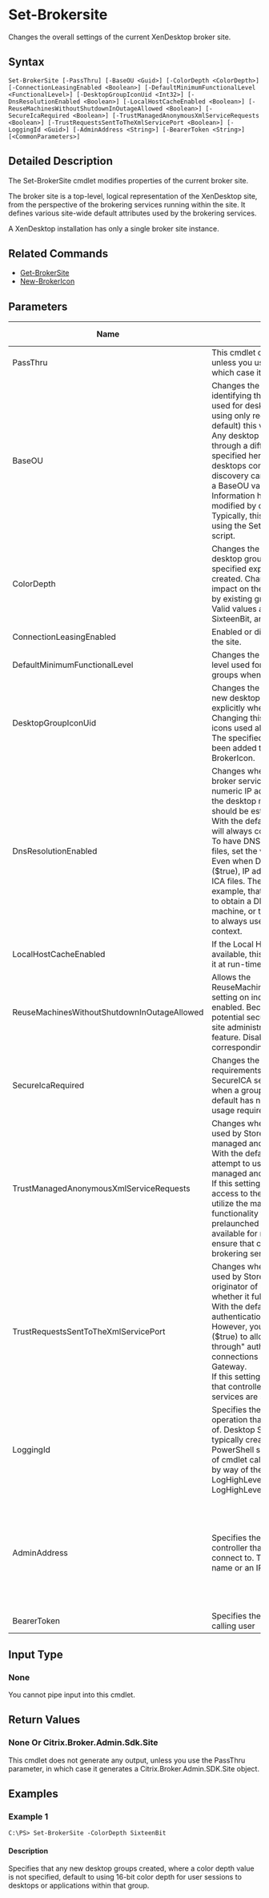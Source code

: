 ﻿
# Set-Brokersite
Changes the overall settings of the current XenDesktop broker site.
## Syntax
```
Set-BrokerSite [-PassThru] [-BaseOU <Guid>] [-ColorDepth <ColorDepth>] [-ConnectionLeasingEnabled <Boolean>] [-DefaultMinimumFunctionalLevel <FunctionalLevel>] [-DesktopGroupIconUid <Int32>] [-DnsResolutionEnabled <Boolean>] [-LocalHostCacheEnabled <Boolean>] [-ReuseMachinesWithoutShutdownInOutageAllowed <Boolean>] [-SecureIcaRequired <Boolean>] [-TrustManagedAnonymousXmlServiceRequests <Boolean>] [-TrustRequestsSentToTheXmlServicePort <Boolean>] [-LoggingId <Guid>] [-AdminAddress <String>] [-BearerToken <String>] [<CommonParameters>]
```
## Detailed Description
The Set-BrokerSite cmdlet modifies properties of the current broker site.

The broker site is a top-level, logical representation of the XenDesktop site, from the perspective of the brokering services running within the site. It defines various site-wide default attributes used by the brokering services.

A XenDesktop installation has only a single broker site instance.


## Related Commands

* [Get-BrokerSite](./Get-BrokerSite/)
* [New-BrokerIcon](./New-BrokerIcon/)
## Parameters
| Name   | Description | Required? | Pipeline Input | Default Value |
| --- | --- | --- | --- | --- |
| PassThru | This cmdlet does not generate any output, unless you use the PassThru parameter, in which case it returns the affected record. | false | false | False |
| BaseOU | Changes the objectGUID property identifying the base OU in Active Directory used for desktop registrations. For sites using only registry-based discovery (the default) this value is \$null.<br>Any desktop attempting to register through a different OU from the one specified here is rejected. Note that desktops configured for registry-based discovery can register with the site, even if a BaseOU value is specified.<br>Information held in Active Directory is not modified by changing this value.<br>Typically, this property is changed only by using the Set-ADControllerDiscovery.ps1 script. | false | false |  |
| ColorDepth | Changes the default color depth for new desktop groups, if no color depth is specified explicitly when a group is created. Changing this default has no impact on the color depths used already by existing groups.<br>Valid values are FourBit, EightBit, SixteenBit, and TwentyFourBit. | false | false |  |
| ConnectionLeasingEnabled | Enabled or disable connection leasing on the site. | false | false |  |
| DefaultMinimumFunctionalLevel | Changes the default minimum functional level used for new catalogs and desktop groups when no explicit value is provided. | false | false |  |
| DesktopGroupIconUid | Changes the default desktop icon used for new desktop groups if no icon is specified explicitly when a group is created. Changing this default has no impact on the icons used already by existing groups.<br>The specified icon must already have been added to the site using New-BrokerIcon. | false | false |  |
| DnsResolutionEnabled | Changes whether ICA files returned by a broker service to a user device contain the numeric IP address or the DNS name of the desktop machine to which a session should be established.<br>With the default value (\$false), ICA files will always contain a numeric IP address. To have DNS names appear in the ICA files, set the value to \$true.<br>Even when DNS resolution is enabled (\$true), IP addresses may still appear in ICA files. The reasons for this include, for example, that the broker service is unable to obtain a DNS name for the target machine, or that Storefront is configured to always use numeric IP addresses in this context. | false | false |  |
| LocalHostCacheEnabled | If the Local Host Cache feature is available, this property enables or disables it at run-time. | false | false |  |
| ReuseMachinesWithoutShutdownInOutageAllowed | Allows the ReuseMachinesWithoutShutdownInOutage setting on individual DesktopGroups to be enabled. Because these settings have potential security implications, only the site administrator can enable use of this feature.  Disabling this setting will clear corresponding field on all delivery groups. | false | false |  |
| SecureIcaRequired | Changes the default SecureICA usage requirements for new desktop groups if no SecureICA setting is specified explicitly when a group is created. Changing this default has no impact on the SecureICA usage requirements of existing groups. | false | false |  |
| TrustManagedAnonymousXmlServiceRequests | Changes whether the XML Service (as used by Storefront) implicitly trusts managed anonymous launch requests.<br>With the default value (\$false), any attempt to use the XML service for managed anonymous sessions is rejected.<br>If this setting is enabled, anyone with access to the XML service will be able to utilize the managed anonymous functionality to leave disconnected prelaunched anonymous sessions available for reconnection. You must ensure that controllers running the brokering services are securely firewalled. | false | false |  |
| TrustRequestsSentToTheXmlServicePort | Changes whether the XML Service (as used by Storefront) implicitly trusts the originator of requests it receives, or whether it fully authenticates them.<br>With the default value (\$false), full authentication checks are performed. However, you must enable this setting (\$true) to allow support for "Pass-through" authentication, and/or connections routed through Access Gateway.<br>If this setting is enabled, you must ensure that controllers running the brokering services are securely firewalled. | false | false |  |
| LoggingId | Specifies the identifier of the high level operation that this cmdlet call forms a part of. Desktop Studio and Desktop Director typically create High Level Operations. PowerShell scripts can also wrap a series of cmdlet calls in a High Level Operation by way of the Start-LogHighLevelOperation and Stop-LogHighLevelOperation cmdlets. | false | false |  |
| AdminAddress | Specifies the address of a XenDesktop controller that the PowerShell snapin will connect to. This can be provided as a host name or an IP address. | false | false | Localhost. Once a value is provided by any cmdlet, this value will become the default. |
| BearerToken | Specifies the bearer token assigned to the calling user | false | false |  |

## Input Type

### None
You cannot pipe input into this cmdlet.
## Return Values

### None Or Citrix.Broker.Admin.Sdk.Site
This cmdlet does not generate any output, unless you use the PassThru parameter, in which case it generates a Citrix.Broker.Admin.SDK.Site object.
## Examples

### Example 1
```
C:\PS> Set-BrokerSite -ColorDepth SixteenBit
```
#### Description
Specifies that any new desktop groups created, where a color depth value is not specified, default to using 16-bit color depth for user sessions to desktops or applications within that group.
